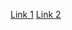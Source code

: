 [Link 1](https://www.jeremyjordan.me/variational-autoencoders/)
[Link 2](https://www.v7labs.com/blog/autoencoders-guide)
